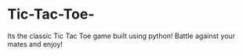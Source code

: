 # Tic-Tac-Toe-
Its the classic Tic Tac Toe game built using python! Battle against your mates and enjoy!
